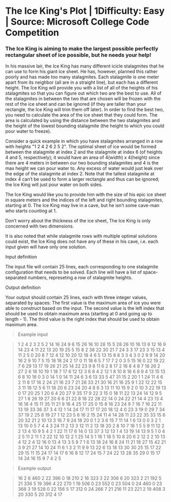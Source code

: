 # The Ice King's Plot | 1Difficulty: Easy  |  Source: Microsoft College Code Competition

### The Ice King is aiming to make the largest possible perfectly rectangular sheet of ice possible, but he needs your help!

In his massive lair, the Ice King has many different icicle stalagmites that he can use to form his giant ice sheet. He has, however, planned this rather poorly and has made too many stalagmites. Each stalagmite is one meter apart from its neighbor (all are in a straight line), but each has a different height. The Ice King will provide you with a list of all of the heights of his stalagmites so that you can figure out which two are the best to use. All of the stalagmites in between the two that are chosen will be frozen with the rest of the ice sheet and can be ignored (if they are taller than your rectangle, the Ice King will trim them off later). In order to find the best two, you need to calculate the area of the ice sheet that they could form. The area is calculated by using the distance between the two stalagmites and the height of the lowest bounding stalagmite (the height to which you could pour water to freeze).

Consider a quick example in which you have stalagmites arranged in a row with heights "1 2 4 2 6 2 5 2". The optimal sheet of ice would be formed between the stalagmite at index 2 and the stalagmite at index 6 (of heights 4 and 5, respectively); it would have an area of 4(width) x 4(height) since there are 4 meters in between our two bounding stalagmites and 4 is the max height we can pour water to. Any excess of water would just leak over the edge of the stalagmite at index 2. Note that the tallest stalagmite at index 4 can’t be used to form a larger rectangle and thus can be ignored; the Ice King will just pour water on both sides.

The Ice King would like you to provide him with the size of his epic ice sheet in square meters and the indices of the left and right bounding stalagmites, starting at 0. The Ice King may live in a cave, but he isn’t some cave-man who starts counting at 1.

Don’t worry about the thickness of the ice sheet, The Ice King is only concerned with two dimensions.

It is also noted that while stalagmite rows with multiple optimal solutions could exist, the Ice King does not have any of these in his cave, i.e. each input given will have only one solution.

Input definition

The input file will contain 25 lines, each corresponding to one stalagmite configuration that needs to be solved. Each line will have a list of space-separated numbers, represeting a row of stalagmite heights.

Output definition

Your output should contain 25 lines, each with three integer values, separated by spaces:
The first value is the maximum area of ice you were able to construct based on the input.
The second value is the left index that should be used to obtain maximum area (starting at 0 and going up to length - 1).
The third value is the right index that should be used to obtain maximum area.

> Example input

> 1 2 4 2 3 2 5 2
14 16 24 9 6 15 26 16 10 28 15 5 28 26 10 16 13 6 12 16 9 14 23 4 11
22 13 20 19 25 5 15 8 2 38 22 30 21 7 24 3 3 17 23 3 15 13 4 11 2
5 0 20 8 7 12 4 12 10 20 12 18 4 6 5 13 15 8 8 3 3 4 3 0 2
9 9 14 20 16 2 9 10 7 5 15 18 18 24 2 17 0 11 18 6 5 7 17 7 2
0 3 5 15 16 0 22 19 22 7 6 29 13 17 19 26 21 25 14 22 23 9 8 11 6
2 8 17 2 16 8 4 8 7 18 26 2 27 2 6 16 10 19 1 18 7 17 6 12 12
3 6 8 4 2 12 1 8 10 8 16 6 8 9 4 13 15 13 6 8 10 16 0 3 0
14 1 0 14 11 24 6 3 6 13 33 5 47 31 15 2 20 1 1 24 11 4 6 2 11
8 17 16 2 24 21 16 23 7 21 28 33 21 30 16 21 16 25 9 1 22 12 22 15 3
11 18 12 5 6 11 18 20 6 23 24 20 4 8 6 3 13 11 10 15 9 2 0 10 3
22 19 13 0 17 20 25 1 20 6 4 20 27 9 35 17 9 22 3 15 0 18 11 22 13
24 14 12 9 5 27 1 8 26 19 27 20 6 6 21 22 8 18 22 28 22 14 0 24 22
21 14 4 23 13 4 16 18 4 15 11 35 11 21 9 16 4 25 17 25 0 15 8 16 23
24 9 7 16 7 16 22 11 13 19 33 36 37 3 4 12 1 14 24 17 11 17 17 20 18
12 4 0 23 3 19 0 29 7 34 37 19 2 25 8 19 27 1 12 23 5 6 16 2 15
24 11 4 14 28 11 23 22 35 33 15 6 20 32 21 2 10 13 3 16 7 9 24 18 20
0 1 2 3 6 15 7 11 14 1 6 13 0 0 3 2 1 13 10 0 5 7 4 4 3
24 11 2 13 3 12 11 2 13 18 20 2 8 10 7 16 1 5 5 9 11 12 2 2 13
4 10 9 5 4 2 1 22 11 17 6 14 0 13 37 3 12 13 1 4 13 19 14 13 9
5 1 0 4 2 5 11 2 11 1 2 22 12 10 12 2 1 25 14 5 1 16 1 18 5
10 8 20 6 2 12 2 2 10 13 4 12 2 4 12 16 0 13 4 13 3 5 9 7 1
6 13 18 24 16 8 24 11 21 18 27 15 42 21 3 9 21 27 14 10 24 11 6 1 3
2 11 9 9 13 22 6 13 18 13 30 30 25 15 17 22 29 15 11 15 24 17 14 17 6
16 8 12 17 24 15 7 24 22 13 28 35 29 0 15 17 14 24 16 15 9 7 4 2 5

> Example output

> 16 2 6
460 2 22
396 0 18
210 2 16
323 3 22
308 6 20
323 2 21
192 5 21
336 5 19
396 4 22
270 1 19
506 0 23
552 0 23
504 0 24
460 0 23
368 3 19
528 0 22
156 5 17
312 0 24
266 7 21
216 11 23
221 2 19
408 3 20
330 5 20
312 4 17